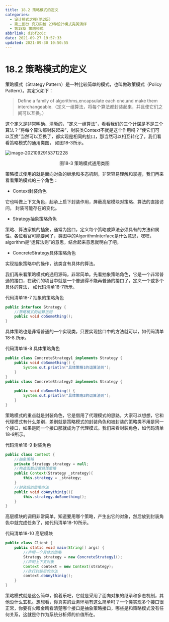 ```yaml
---
title: 18.2 策略模式的定义
categories: 
  - 设计模式之禅(第2版)
  - 第二部分 真刀实枪 23种设计模式完美演绎
  - 第18章 策略模式
abbrlink: d1bf2c6c
date: 2021-09-27 19:57:33
updated: 2021-09-30 10:50:55
---
```

# 18.2 策略模式的定义
策略模式（Strategy Pattern）是一种比较简单的模式，也叫做政策模式（Policy Pattern）。其定义如下：
> Define a family of algorithms,encapsulate each one,and make them interchangeable.（定义一组算法，将每个算法都封装起来，并且使它们之间可以互换。）

这个定义是非常明确、清晰的，“定义一组算法”，看看我们的三个计谋是不是三个算法？“将每个算法都封装起来”，封装类Context不就是这个作用吗？“使它们可以互换”当然可以互换了，都实现是相同的接口，那当然可以相互转化了。我们看看策略模式的通用类图， 如图18-3所示。

![image-20210929153712228](https://gitee.com/XiaoLan223/images/raw/master/Blog/Sum/20210929153712.png)

<center>图18-3 策略模式通用类图</center>

策略模式使用的就是面向对象的继承和多态机制，非常容易理解和掌握，我们再来看看策略模式的三个角色：
- Context封装角色

它也叫做上下文角色，起承上启下封装作用，屏蔽高层模块对策略、算法的直接访问， 封装可能存在的变化。

- Strategy抽象策略角色

策略、算法家族的抽象，通常为接口，定义每个策略或算法必须具有的方法和属性。各位看官可能要问了，类图中的AlgorithmInterface是什么意思，嘿嘿，algorithm是“运算法则”的意思，结合起来意思就明白了吧。

- ConcreteStrategy具体策略角色

实现抽象策略中的操作，该类含有具体的算法。

我们再来看策略模式的通用源码，非常简单。先看抽象策略角色，它是一个非常普通的接口，在我们的项目中就是一个普通得不能再普通的接口了，定义一个或多个具体的算法， 如代码清单18-7所示。

代码清单18-7 抽象的策略角色
```java
public interface Strategy {
    //策略模式的运算法则
    public void doSomething();
}
```
具体策略也是非常普通的一个实现类，只要实现接口中的方法就可以，如代码清单18-8 所示。

代码清单18-8 具体策略角色
```java
public class ConcreteStrategy1 implements Strategy {
    public void doSomething() {
        System.out.println("具体策略1的运算法则");
    }
}
public class ConcreteStrategy2 implements Strategy {
    
    public void doSomething() {
        System.out.println("具体策略2的运算法则");
    }
}
```
策略模式的重点就是封装角色，它是借用了代理模式的思路，大家可以想想，它和代理模式有什么差别，差别就是策略模式的封装角色和被封装的策略类不用是同一个接口，如果是同一个接口那就成为了代理模式。我们来看封装角色，如代码清单18-9所示。

代码清单18-9 封装角色
```java
public class Context {
    //抽象策略
    private Strategy strategy = null;
    //构造函数设置具体策略
    public Context(Strategy _strategy){
        this.strategy = _strategy;
    }
    //封装后的策略方法
    public void doAnythinig(){
        this.strategy.doSomething();
    }
}
```
高层模块的调用非常简单，知道要用哪个策略，产生出它的对象，然后放到封装角色中就完成任务了，如代码清单18-10所示。

代码清单18-10 高层模块
```java
public class Client {
    public static void main(String[] args) {
        //声明一个具体的策略
        Strategy strategy = new ConcreteStrategy1();
        //声明上下文对象
        Context context = new Context(strategy);
        //执行封装后的方法
        context.doAnythinig();
    }
}
```
策略模式就是这么简单，偷着乐吧，它就是采用了面向对象的继承和多态机制，其他没什么玄机。想想看，你真实的业务环境有这么简单吗？一个类实现多个接口很正常，你要有火眼金睛看清楚哪个接口是抽象策略接口，哪些是和策略模式没有任何关系，这就是你作为系统分析师的价值所在。
